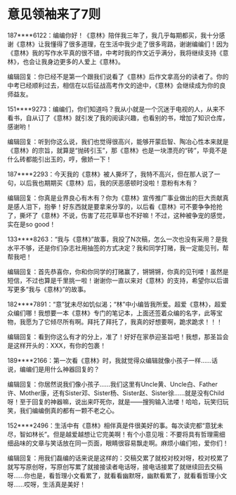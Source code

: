 # 意见领袖来了7则

187****6122：编编你好！《意林》陪伴我三年了，我几乎每期都买，我十分感谢《意林》让我懂得了很多道理，在生活中我少走了很多弯路，谢谢编编们！因为《意林》我的写作水平真的很不错，中考时我的作文近乎满分，我将继续支持《意林》，也会让我身边更多的人爱上《意林》。 

编辑回复：你已经不是第一个跟我们说看了《意林》后作文拿高分的读者了。你的中考已经顺利过去，相信在以后征战高考作文的途中，《意林》会继续成为你的良师益友。 

151****9273：编编们，你们知道吗？我从小就是一个沉迷于电视的人，从来不看书，自从订了《意林》就引发了我的阅读兴趣，也看别的书，增加了知识仓库，感谢哟！ 

编辑回复：听到你这么说，我们也觉得很高兴，能够开蒙启智、陶冶心性本来就是《意林》的宗旨，就算是“抛砖引玉”，那《意林》也是一块漂亮的“砖”，毕竟不是什么砖都能引出玉的，哼，傲娇一下！ 

187****2293：今天我的《意林》被人撕坏了，我特不高兴，但在那人说了一句，以后我也期期买《意林》后，我的厌恶感顿时没啦！意粉有木有？ 

编辑回复：你真是业界良心有木有？你为《意林》宣传推广事业做出的巨大贡献真是感人泪下，抱拳！好东西就是要拿来分享的，以后看《意林》可不要争争抢抢了，撕坏了《意林》不说，伤害了花花草草也不好嘛！不过，这种被争宠的感觉，实在是so good！ 

133****8263：“我与《意林》”故事，我投了N次稿，怎么一次也没有采用？是我水平不够，还是你们杂志社用抽签的方式决定？我和同学打赌，我一定能见刊，帮帮我吧！ 

编辑回复：首先恭喜你，你和你同学的打赌赢了，锵锵锵，你真的见刊喽！虽然是短信，不过也算是千里挑一啦！谢谢你一直以来对《意林》的支持，希望你以后谱写更多“我与《意林》”的故事。 

182****7891：“意”犹未尽如饥似渴；“林”中小编皆我所爱。超爱《意林》，超爱众编们哪！我想要一本《意林》专门的笔记本，上面还签着众编的名字，此等宝物，我愿为了它倾尽所有啊。拜托了拜托了，我真的好想要啊，跪求跪求！！！ 

编辑回复：看到你这么有才的分上，准了！好好在家恭迎圣旨吧！我想，那圣旨会是这样开头的：XXX，有你的包裹！ 

189****2166：第一次看《意林》时，我就觉得众编辑就像小孩子一样……话说，编编们是用什么神器回复的？ 

编辑回复：你居然说我们像小孩子……我们这里有Uncle黄、Uncle白、Father许、Mother康，还有Sister邓、Sister杨、Sister赵、Sister徐……就是没有Child呀！至于回复的神器嘛，说出来吓死你，就是——搜狗输入法喽！哈哈，玩笑归玩笑，我们编编倒真的都有一颗不老之心。 

152****2496：生活中有《意林》相伴真是件很美好的事。每次读完都“意犹未尽，智如林长”。但是越爱越想让它完美啊！有个小意见哦：不要将具有哲理需细细品味的文章与笑话放在同一页面，眼睛很容易飘走啊。麻烦小编们啦，爱你们！ 

编辑回复：用我们磊编的话来说是这样的：交稿交累了就校对校对呀，校对校累了就写写原创呀，写原创写累了就接接读者电话呀，接电话接累了就继续回去交稿呀……你也是，看哲理小文看累了，就看看幽默呀，幽默看累了，就看看哲理小文呀……哎呀，生活真是美好！